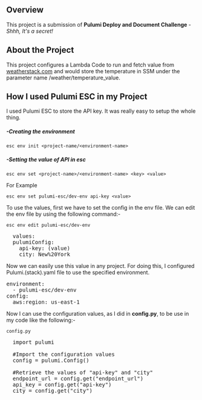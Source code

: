 ## Overview
This project is a submission of **Pulumi Deploy and Document Challenge** - *Shhh, It's a secret!*
## About the Project
This project configures a Lambda Code to run and fetch value from [weatherstack.com](https://weatherstack.com/) and would store the temperature in SSM under the parameter name /weather/temperature_value.
## How I used Pulumi ESC in my Project
I used Pulumi ESC to store the API key. It was really easy to setup the whole thing.
##### -Creating the environment
`esc env init <project-name/<environment-name>`
##### -Setting the value of API in esc
`esc env set <project-name>/<environment-name> <key> <value>`

For Example

`esc env set pulumi-esc/dev-env api-key <value>`

To use the values, first we have to set the config in the env file. We can edit the env file by using the following command:-

`esc env edit pulumi-esc/dev-env`

<pre>
  values:
  pulumiConfig:
    api-key: (value)
    city: New%20York
</pre> 

Now we can easily use this value in any project. For doing this, I configured Pulumi.(stack).yaml file to use the specified environment. 

<pre>environment:
  - pulumi-esc/dev-env
config:
  aws:region: us-east-1</pre>

Now I can use the configuration values, as I did in **config.py**, to be use in my code like the following:-

`config.py`
<pre>
  import pulumi
  
  #Import the configuration values
  config = pulumi.Config()

  #Retrieve the values of "api-key" and "city"
  endpoint_url = config.get("endpoint_url")
  api_key = config.get("api-key")
  city = config.get("city")
</pre>

